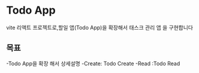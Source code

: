 # Todo App

vite 리액트 프로젝트로,할일 앱(Todo App)을 확장해서 태스크 관리 앱 을 구현합니다

## 목표
-Todo App을 확장 해서 상세설명
-Create: Todo Create
-Read :Todo Read